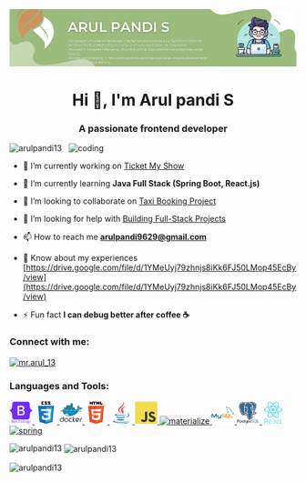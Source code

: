 ![logo](https://github.com/Arulpandi13/Arulpandi13/blob/main/ARUL%20PANDI%20S.jpg)
<h1 align="center">Hi 👋, I'm Arul pandi S</h1>
<h3 align="center">A passionate frontend developer</h3>

<img align="right" alt="coding" width="400" src="https://miro.medium.com/v2/resize:fit:1400/1*VMmvImch6VU5pc2VktY1uw.gif">

<p align="left"> <img src="https://komarev.com/ghpvc/?username=arulpandi13&label=Profile%20views&color=0e75b6&style=flat" alt="arulpandi13" /> </p>

- 🔭 I’m currently working on [Ticket My Show](https://github.com/Arulpandi13/Ticket-My-Show.git)

- 🌱 I’m currently learning **Java Full Stack (Spring Boot, React.js)**

- 👯 I’m looking to collaborate on [Taxi Booking Project](https://github.com/Arulpandi13/Taxi-Project.git)

- 🤝 I’m looking for help with [Building Full-Stack Projects](https://github.com/Arulpandi13)

- 📫 How to reach me **arulpandi9629@gmail.com**

- 📄 Know about my experiences [https://drive.google.com/file/d/1YMeUyj79zhnjs8iKk6FJ50LMop45EcBy/view](https://drive.google.com/file/d/1YMeUyj79zhnjs8iKk6FJ50LMop45EcBy/view)

- ⚡ Fun fact **I can debug better after coffee ☕**

<h3 align="left">Connect with me:</h3>
<p align="left">
<a href="https://instagram.com/mr.arul_13" target="blank"><img align="center" src="https://raw.githubusercontent.com/rahuldkjain/github-profile-readme-generator/master/src/images/icons/Social/instagram.svg" alt="mr.arul_13" height="30" width="40" /></a>
</p>

<h3 align="left">Languages and Tools:</h3>
<p align="left"> <a href="https://getbootstrap.com" target="_blank" rel="noreferrer"> <img src="https://raw.githubusercontent.com/devicons/devicon/master/icons/bootstrap/bootstrap-plain-wordmark.svg" alt="bootstrap" width="40" height="40"/> </a> <a href="https://www.w3schools.com/css/" target="_blank" rel="noreferrer"> <img src="https://raw.githubusercontent.com/devicons/devicon/master/icons/css3/css3-original-wordmark.svg" alt="css3" width="40" height="40"/> </a> <a href="https://www.docker.com/" target="_blank" rel="noreferrer"> <img src="https://raw.githubusercontent.com/devicons/devicon/master/icons/docker/docker-original-wordmark.svg" alt="docker" width="40" height="40"/> </a> <a href="https://www.w3.org/html/" target="_blank" rel="noreferrer"> <img src="https://raw.githubusercontent.com/devicons/devicon/master/icons/html5/html5-original-wordmark.svg" alt="html5" width="40" height="40"/> </a> <a href="https://www.java.com" target="_blank" rel="noreferrer"> <img src="https://raw.githubusercontent.com/devicons/devicon/master/icons/java/java-original.svg" alt="java" width="40" height="40"/> </a> <a href="https://developer.mozilla.org/en-US/docs/Web/JavaScript" target="_blank" rel="noreferrer"> <img src="https://raw.githubusercontent.com/devicons/devicon/master/icons/javascript/javascript-original.svg" alt="javascript" width="40" height="40"/> </a> <a href="https://materializecss.com/" target="_blank" rel="noreferrer"> <img src="https://raw.githubusercontent.com/prplx/svg-logos/5585531d45d294869c4eaab4d7cf2e9c167710a9/svg/materialize.svg" alt="materialize" width="40" height="40"/> </a> <a href="https://www.mysql.com/" target="_blank" rel="noreferrer"> <img src="https://raw.githubusercontent.com/devicons/devicon/master/icons/mysql/mysql-original-wordmark.svg" alt="mysql" width="40" height="40"/> </a> <a href="https://www.postgresql.org" target="_blank" rel="noreferrer"> <img src="https://raw.githubusercontent.com/devicons/devicon/master/icons/postgresql/postgresql-original-wordmark.svg" alt="postgresql" width="40" height="40"/> </a> <a href="https://reactjs.org/" target="_blank" rel="noreferrer"> <img src="https://raw.githubusercontent.com/devicons/devicon/master/icons/react/react-original-wordmark.svg" alt="react" width="40" height="40"/> </a> <a href="https://spring.io/" target="_blank" rel="noreferrer"> <img src="https://www.vectorlogo.zone/logos/springio/springio-icon.svg" alt="spring" width="40" height="40"/> </a> </p>

<p><img align="left" src="https://github-readme-stats.vercel.app/api/top-langs?username=arulpandi13&show_icons=true&locale=en&layout=compact" alt="arulpandi13" /></p>

<p>&nbsp;<img align="center" src="https://github-readme-stats.vercel.app/api?username=arulpandi13&show_icons=true&locale=en" alt="arulpandi13" /></p>

<p><img align="center" src="https://github-readme-streak-stats.herokuapp.com/?user=arulpandi13&" alt="arulpandi13" /></p>
